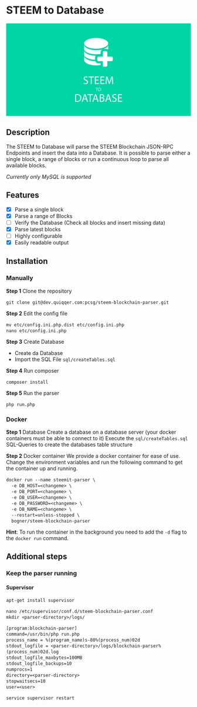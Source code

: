 STEEM to Database
======

![STEEM to Database](bin/header-steemit-green.png)

Description
------

The STEEM to Database will parse the STEEM Blockchain JSON-RPC Endpoints and insert the data into a Database. 
It is possible to parse either a single block, a range of blocks or run a continuous loop to parse all available blocks.

*Currently only MySQL is supported* 

Features
------

* [x] Parse a single block
* [x] Parse a range of Blocks
* [ ] Verify the Database (Check all blocks and insert missing data)
* [x] Parse latest blocks
* [ ] Highly configurable
* [x] Easily readable output

Installation
------

### Manually
**Step 1** Clone the repository
```
git clone git@dev.quiqqer.com:pcsg/steem-blockchain-parser.git
```

**Step 2** Edit the config file
```
mv etc/config.ini.php.dist etc/config.ini.php
nano etc/config.ini.php
```

**Step 3** Create Database
* Create da Database
* Import the SQL File `sql/createTables.sql`

**Step 4** Run composer
```
composer install
```

**Step 5** Run the parser
```
php run.php
```

### Docker

**Step 1** Database
Create a database on a database server (your docker containers must be able to connect to it)
Execute the `sql/createTables.sql` SQL-Queries to create the databases table structure


**Step 2** Docker container
We provide a docker container for ease of use.  
Change the environment variables and run the following command to get the container up and running.  
```
docker run --name steemit-parser \
  -e DB_HOST=<changeme> \
  -e DB_PORT=<changeme> \
  -e DB_USER=<changeme> \
  -e DB_PASSWORD=<changeme> \
  -e DB_NAME=<changeme> \
  --restart=unless-stopped \
  bogner/steem-blockchain-parser
```
 
**Hint**: To run the container in the background you need to add the `-d` flag to the `docker run` command.

Additional steps
------

### Keep the parser running

#### Supervisor

```
apt-get install supervisor
```

```
nano /etc/supervisor/conf.d/steem-blockchain-parser.conf
mkdir <parser-directory>/logs/
```

```
[program:blockchain-parser]
command=/usr/bin/php run.php
process_name = %(program_name)s-80%(process_num)02d
stdout_logfile = <parser-directory>/logs/blockchain-parser%(process_num)02d.log
stdout_logfile_maxbytes=100MB
stdout_logfile_backups=10
numprocs=1
directory=<parser-directory>
stopwaitsecs=10
user=<user>
```

```
service supervisor restart
```


